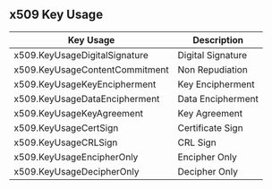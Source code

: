 
## x509 Key Usage

|Key Usage|Description|
|-|-|
|x509.KeyUsageDigitalSignature|Digital Signature
|x509.KeyUsageContentCommitment|Non Repudiation
|x509.KeyUsageKeyEncipherment|Key Encipherment
|x509.KeyUsageDataEncipherment|Data Encipherment
|x509.KeyUsageKeyAgreement|Key Agreement
|x509.KeyUsageCertSign|Certificate Sign
|x509.KeyUsageCRLSign|CRL Sign
|x509.KeyUsageEncipherOnly|Encipher Only
|x509.KeyUsageDecipherOnly|Decipher Only

